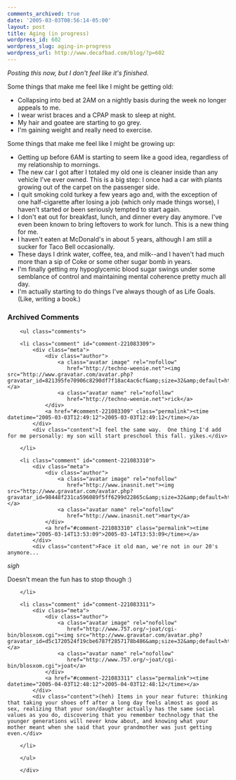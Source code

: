 ```yaml
---
comments_archived: true
date: '2005-03-03T08:56:14-05:00'
layout: post
title: Aging (in progress)
wordpress_id: 602
wordpress_slug: aging-in-progress
wordpress_url: http://www.decafbad.com/blog/?p=602
---
```

*Posting this now, but I don't feel like it's finished.*

Some things that make me feel like I might be getting old:

* Collapsing into bed at 2AM on a nightly basis during the week no longer appeals to me.
* I wear wrist braces and a CPAP mask to sleep at night.
* My hair and goatee are starting to go grey.
* I'm gaining weight and really need to exercise.

Some things that make me feel like I might be growing up:

* Getting up before 6AM is starting to seem like a good idea, regardless of my relationship to mornings.  
* The new car I got after I totaled my old one is cleaner inside than any vehicle I've ever owned.  This is a big step: I once had a car with plants growing out of the carpet on the passenger side.
* I quit smoking cold turkey a few years ago and, with the exception of one half-cigarette after losing a job (which only made things worse), I haven't started or been seriously tempted to start again.
* I don't eat out for breakfast, lunch, and dinner every day anymore.  I've even been known to bring leftovers to work for lunch.  This is a new thing for me.
* I haven't eaten at McDonald's in about 5 years, although I am still a sucker for Taco Bell occasionally.
* These days I drink water, coffee, tea, and milk--and I haven't had much more than a sip of Coke or some other sugar bomb in years.
* I'm finally getting my hypoglycemic blood sugar swings under some semblance of control and maintaining mental coherence pretty much all day.
* I'm actually starting to do things I've always though of as Life Goals.  (Like, writing a book.)

<div id="comments" class="comments archived-comments">
            <h3>Archived Comments</h3>
            
        <ul class="comments">
            
        <li class="comment" id="comment-221083309">
            <div class="meta">
                <div class="author">
                    <a class="avatar image" rel="nofollow" 
                       href="http://techno-weenie.net"><img src="http://www.gravatar.com/avatar.php?gravatar_id=821395fe70906c8290df7f18ac4ac6cf&amp;size=32&amp;default=http://mediacdn.disqus.com/1320279820/images/noavatar32.png"/></a>
                    <a class="avatar name" rel="nofollow" 
                       href="http://techno-weenie.net">rick</a>
                </div>
                <a href="#comment-221083309" class="permalink"><time datetime="2005-03-03T12:49:12">2005-03-03T12:49:12</time></a>
            </div>
            <div class="content">I feel the same way.  One thing I'd add for me personally: my son will start preschool this fall. yikes.</div>
            
        </li>
    
        <li class="comment" id="comment-221083310">
            <div class="meta">
                <div class="author">
                    <a class="avatar image" rel="nofollow" 
                       href="http://www.inasnit.net"><img src="http://www.gravatar.com/avatar.php?gravatar_id=98448f231ca596089f5ff6299d22865c&amp;size=32&amp;default=http://mediacdn.disqus.com/1320279820/images/noavatar32.png"/></a>
                    <a class="avatar name" rel="nofollow" 
                       href="http://www.inasnit.net">marty</a>
                </div>
                <a href="#comment-221083310" class="permalink"><time datetime="2005-03-14T13:53:09">2005-03-14T13:53:09</time></a>
            </div>
            <div class="content">Face it old man, we're not in our 20's anymore... 

*sigh* 

Doesn't mean the fun has to stop though :)</div>
            
        </li>
    
        <li class="comment" id="comment-221083311">
            <div class="meta">
                <div class="author">
                    <a class="avatar image" rel="nofollow" 
                       href="http://www.757.org/~joat/cgi-bin/blosxom.cgi"><img src="http://www.gravatar.com/avatar.php?gravatar_id=d5c1720524f19cbe6787f2857178b486&amp;size=32&amp;default=http://mediacdn.disqus.com/1320279820/images/noavatar32.png"/></a>
                    <a class="avatar name" rel="nofollow" 
                       href="http://www.757.org/~joat/cgi-bin/blosxom.cgi">joat</a>
                </div>
                <a href="#comment-221083311" class="permalink"><time datetime="2005-04-03T12:48:12">2005-04-03T12:48:12</time></a>
            </div>
            <div class="content">(heh) Items in your near future: thinking that taking your shoes off after a long day feels almost as good as sex, realizing that your son/daughter actually has the same social values as you do, discovering that you remember technology that the younger generations will never know about, and knowing what your mother meant when she said that your grandmother was just getting even.</div>
            
        </li>
    
        </ul>
    
        </div>
    